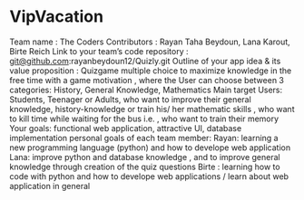 # VipVacation

Team name : The Coders
Contributors : Rayan Taha Beydoun, Lana Karout, Birte Reich
Link to your team’s code repository : git@github.com:rayanbeydoun12/Quizly.git
Outline of your app idea & its value proposition : Quizgame multiple choice to maximize knowledge in the free time with a game motivation ,
where the User can choose between 3 categories: History, General Knowledge, Mathematics 
Main target Users: Students, Teenager or Adults, who want to improve their general knowledge, history-knowledge or train his/ her mathematic skills 
                                              , who want to kill time while waiting for the bus i.e. 
                                              , who want to train their memory 
Your goals: functional web application, attractive UI, database implementation 
personal goals of each team member: 
Rayan: learning a new programming language (python) and how to develope web application 
Lana: improve python and database knowledge , and to improve general knowledge through creation of the quiz questions 
Birte : learning how to code with python and how to develope web applications / learn about web application in general 
